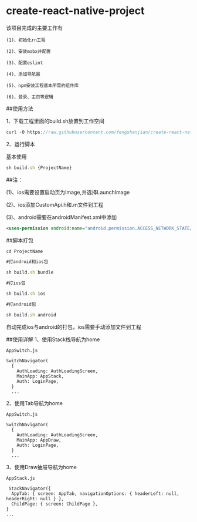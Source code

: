 # create-react-native-project


该项目完成的主要工作有

```
(1)、初始化rn工程

(2)、安装mobx并配置

(3)、配置eslint

(4)、添加导航器

(5)、npm安装工程基本所需的组件库

(6)、登录、主页等逻辑
```

##使用方法

1、下载工程里面的build.sh放置到工作空间

```js
curl -O https://raw.githubusercontent.com/fengshanjian/create-react-native-project/master/build.sh

```

2、运行脚本


基本使用

```js
sh build.sh {ProjectName}

```

##注：

(1)、ios需要设置启动页为Image,并选择LaunchImage

(2)、ios添加CustomApi.h和.m文件到工程

(3)、android需要在androidManifest.xml中添加

```xml
<uses-permission android:name="android.permission.ACCESS_NETWORK_STATE/>
```



##脚本打包

```js
cd ProjectName

#打android和ios包

sh build.sh bundle  

#打ios包

sh build.sh ios

#打android包

sh build.sh android

```

自动完成ios与android的打包，ios需要手动添加文件到工程

##使用详解
1、使用Stack栈导航为home

```
AppSwitch.js

SwitchNavigator(
  {
    AuthLoading: AuthLoadingScreen,
    MainApp: AppStack,
    Auth: LoginPage,
  }
  ...
```

2、使用Tab导航为home

```
AppSwitch.js

SwitchNavigator(
  {
    AuthLoading: AuthLoadingScreen,
    MainApp: AppDraw,
    Auth: LoginPage,
  }
  ...
```

3、使用Draw抽屉导航为home

```
AppStack.js

 StackNavigator({
  AppTab: { screen: AppTab, navigationOptions: { headerLeft: null, headerRight: null } },
  ChildPage: { screen: ChildPage },
}
...
```



